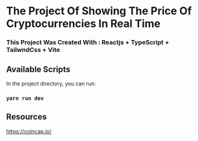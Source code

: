 #   The Project Of Showing The Price Of Cryptocurrencies In Real Time

### This Project Was Created With : Reactjs + TypeScript + TailwndCss + Vite


## Available Scripts
 In the project directory, you can run:

### `yarn run dev`

## Resources
https://coincap.io/